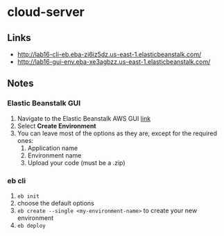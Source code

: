 # cloud-server


## Links
- http://lab16-cli-eb.eba-zi6iz5dz.us-east-1.elasticbeanstalk.com/
- http://lab16-gui-env.eba-xe3agbzz.us-east-1.elasticbeanstalk.com/



## Notes
### Elastic Beanstalk GUI 
1. Navigate to the Elastic Beanstalk AWS GUI [link](https://us-east-1.console.aws.amazon.com/elasticbeanstalk/home?region=us-east-1)
2. Select **Create Environment**
3. You can leave most of the options as they are, except for the required ones:
   1. Application name
   2. Environment name
   3. Upload your code (must be a .zip)

### eb cli

1. `eb init`
2. choose the default options
3. `eb create --single <my-environment-name>` to create your new environment
4. `eb deploy` 
